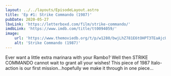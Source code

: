 ```yaml
---
layout: ../../layouts/EpisodeLayout.astro
title: 'Ep #1: Strike Commando (1987)'
pubDate: 2020-05-27
lbxLink: 'https://letterboxd.com/film/strike-commando/'
imdbLink: 'https://www.imdb.com/title/tt0094059/'
image:
	url: 'https://www.themoviedb.org/t/p/w1280/bwjLhZ781E6tOHPT3TEaAjcUU7e.jpg'
	alt: 'Strike Commando (1987)'
---
```


<p>Ever want a little extra marinara with your Rambo? Well then STRIKE COMMANDO cannot wait to grant all your wishes! This piece of 1987 Italo-action is our first mission...hopefully we make it through in one piece...</p>
